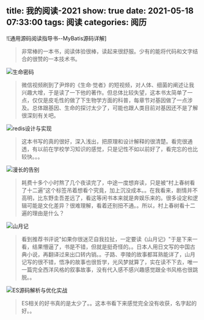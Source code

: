title: 我的阅读-2021
show: true
date: 2021-05-18 07:33:00
tags: 阅读
categories: 阅历
---
![通用源码阅读指导书--MyBatis源码详解]
> 非常棒的一本书，阅读体验很棒，读起来很舒服。少有的能将代码和文字结合的很赞的一本技术书。

![生命密码](https://img2.doubanio.com/view/subject/s/public/s29912082.jpg)
> 微信视频刷到了尹烨的《生命·觉者》的短视频，对人体、细菌的阐述让我兴趣大增，于是读了一下他的著作。但总体比较失望，这本书太简单了一点，仅仅是皮毛性的做了下生物学方面的科普，每章节对基因做了一点涉及。总体跟基因、生命的探讨太少了，可能也跟人类目前对基因还不是了解很深刻有关吧。

![redis设计与实现](https://img1.doubanio.com/view/subject/s/p/s27297117.jpg)
> 这本书写的真的很好，深入浅出，把原理和设计解释的很清楚。看完很通透，有以前在学校学习知识的感觉，只是记性不如以前好了，看完忘的也比较快。。。

![漫长的告别](https://img2.doubanio.com/view/subject/s/p/s29860112.jpg)
> 耗费十多个小时熬了几个夜读完了，中途一度想弃读，只是被“村上春树看了十二遍”这个标签吊着想看个究竟，加上沉没成本。。在我看来，剧情并不高明，比东野圭吾差远了，看这等闲书本来就是奔娱乐来的。很多设定和逻辑可能是文化差异？很难理解，看着还别扭不通。。所以，村上春树看十二遍的理由是什么？

![山月记](https://img1.doubanio.com/view/subject/s/p/s30020978.jpg)
> 看到推荐书评说"如果你很迷茫自我拉扯，一定要读《山月记》"于是下来一看，结果懵逼了，书是不错，但就是挺奇怪的。。日本人用日文写的中国古典小说，再翻译过来出口转内销。。子路、李陵的故事都耳熟能详了，山月记写的很不错，悟净的故事也很哲学，光风梦就算了，实在读不下去，唯一一篇完全西洋风格的叙事故事，没有代入感不感兴趣感觉跟全书风格也很跳脱。。

![ES源码解析与优化实战](https://img1.doubanio.com/view/subject/s/p/s29931477.jpg)
> ES相关的好书真的是太少了。。这本书看下来感觉完全没有收获，名字起的好。。
